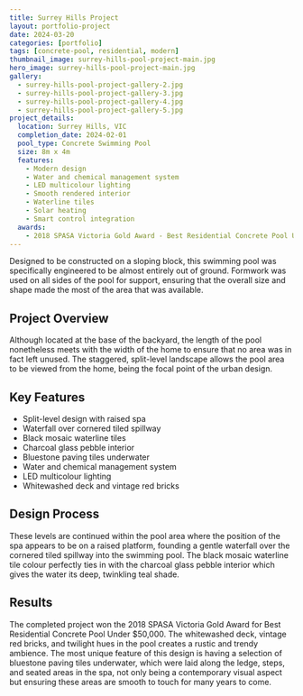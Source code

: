 ```yaml
---
title: Surrey Hills Project
layout: portfolio-project
date: 2024-03-20
categories: [portfolio]
tags: [concrete-pool, residential, modern]
thumbnail_image: surrey-hills-pool-project-main.jpg
hero_image: surrey-hills-pool-project-main.jpg
gallery:
  - surrey-hills-pool-project-gallery-2.jpg
  - surrey-hills-pool-project-gallery-3.jpg
  - surrey-hills-pool-project-gallery-4.jpg
  - surrey-hills-pool-project-gallery-5.jpg
project_details:
  location: Surrey Hills, VIC
  completion_date: 2024-02-01
  pool_type: Concrete Swimming Pool
  size: 8m x 4m
  features:
    - Modern design
    - Water and chemical management system
    - LED multicolour lighting
    - Smooth rendered interior
    - Waterline tiles
    - Solar heating
    - Smart control integration
  awards:
    - 2018 SPASA Victoria Gold Award - Best Residential Concrete Pool Under $50,000
---
```


Designed to be constructed on a sloping block, this swimming pool was specifically engineered to be almost entirely out of ground. Formwork was used on all sides of the pool for support, ensuring that the overall size and shape made the most of the area that was available.

## Project Overview

Although located at the base of the backyard, the length of the pool nonetheless meets with the width of the home to ensure that no area was in fact left unused. The staggered, split-level landscape allows the pool area to be viewed from the home, being the focal point of the urban design.

## Key Features

- Split-level design with raised spa
- Waterfall over cornered tiled spillway
- Black mosaic waterline tiles
- Charcoal glass pebble interior
- Bluestone paving tiles underwater
- Water and chemical management system
- LED multicolour lighting
- Whitewashed deck and vintage red bricks

## Design Process

These levels are continued within the pool area where the position of the spa appears to be on a raised platform, founding a gentle waterfall over the cornered tiled spillway into the swimming pool. The black mosaic waterline tile colour perfectly ties in with the charcoal glass pebble interior which gives the water its deep, twinkling teal shade.

## Results

The completed project won the 2018 SPASA Victoria Gold Award for Best Residential Concrete Pool Under $50,000. The whitewashed deck, vintage red bricks, and twilight hues in the pool creates a rustic and trendy ambience. The most unique feature of this design is having a selection of bluestone paving tiles underwater, which were laid along the ledge, steps, and seated areas in the spa, not only being a contemporary visual aspect but ensuring these areas are smooth to touch for many years to come.

